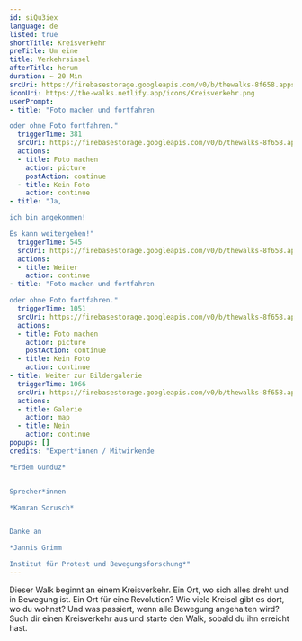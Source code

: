 ```yaml
---
id: siQu3iex
language: de
listed: true
shortTitle: Kreisverkehr
preTitle: Um eine
title: Verkehrsinsel
afterTitle: herum
duration: ~ 20 Min
srcUri: https://firebasestorage.googleapis.com/v0/b/thewalks-8f658.appspot.com/o/static%2Fmedias%2Fde_siQu3iex.mp3?alt=media&token=f1069f05-3d13-4d87-a4e6-7866eb6dabbb
iconUri: https://the-walks.netlify.app/icons/Kreisverkehr.png
userPrompt:
- title: "Foto machen und fortfahren 

oder ohne Foto fortfahren."
  triggerTime: 381
  srcUri: https://firebasestorage.googleapis.com/v0/b/thewalks-8f658.appspot.com/o/static%2Fmedias%2Fde_siQu3iex_loop_1.mp3?alt=media&token=108baec2-420c-4710-bec0-4598ffd48b0d
  actions:
  - title: Foto machen
    action: picture
    postAction: continue
  - title: Kein Foto
    action: continue
- title: "Ja, 

ich bin angekommen! 

Es kann weitergehen!"
  triggerTime: 545
  srcUri: https://firebasestorage.googleapis.com/v0/b/thewalks-8f658.appspot.com/o/static%2Fmedias%2Fde_siQu3iex_loop_2.mp3?alt=media&token=b978b083-8eaa-49e9-8334-c8f614055dc8
  actions:
  - title: Weiter
    action: continue
- title: "Foto machen und fortfahren 

oder ohne Foto fortfahren."
  triggerTime: 1051
  srcUri: https://firebasestorage.googleapis.com/v0/b/thewalks-8f658.appspot.com/o/static%2Fmedias%2Fde_siQu3iex_loop_3.mp3?alt=media&token=a22170b8-94e3-45d5-af9a-0a4e9da283d8
  actions:
  - title: Foto machen
    action: picture
    postAction: continue
  - title: Kein Foto
    action: continue
- title: Weiter zur Bildergalerie
  triggerTime: 1066
  srcUri: https://firebasestorage.googleapis.com/v0/b/thewalks-8f658.appspot.com/o/static%2Fmedias%2Fmulti_Zeubeel8_loop.mp3?alt=media&token=88349085-3303-48b9-bdc6-fd7b09519a26
  actions:
  - title: Galerie
    action: map
  - title: Nein
    action: continue
popups: []
credits: "Expert*innen / Mitwirkende

*Erdem Gunduz*


Sprecher*innen

*Kamran Sorusch*


Danke an

*Jannis Grimm

Institut für Protest und Bewegungsforschung*"
---
```

Dieser Walk beginnt an einem Kreisverkehr. Ein Ort, wo sich alles dreht und in Bewegung ist. Ein Ort für eine Revolution? Wie viele Kreisel gibt es dort, wo du wohnst? Und was passiert, wenn alle Bewegung angehalten wird? Such dir einen Kreisverkehr aus und starte den Walk, sobald du ihn erreicht hast.